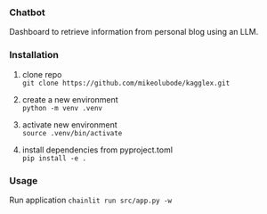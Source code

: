 ### Chatbot
Dashboard to retrieve information from personal blog using an LLM.

### Installation
1. clone repo <br>
`git clone https://github.com/mikeolubode/kagglex.git` <br>

2. create a new environment <br>
`python -m venv .venv`

3. activate new environment <br>
`source .venv/bin/activate`

4. install dependencies from pyproject.toml<br>
`pip install -e .`

### Usage
Run application `chainlit run src/app.py -w`